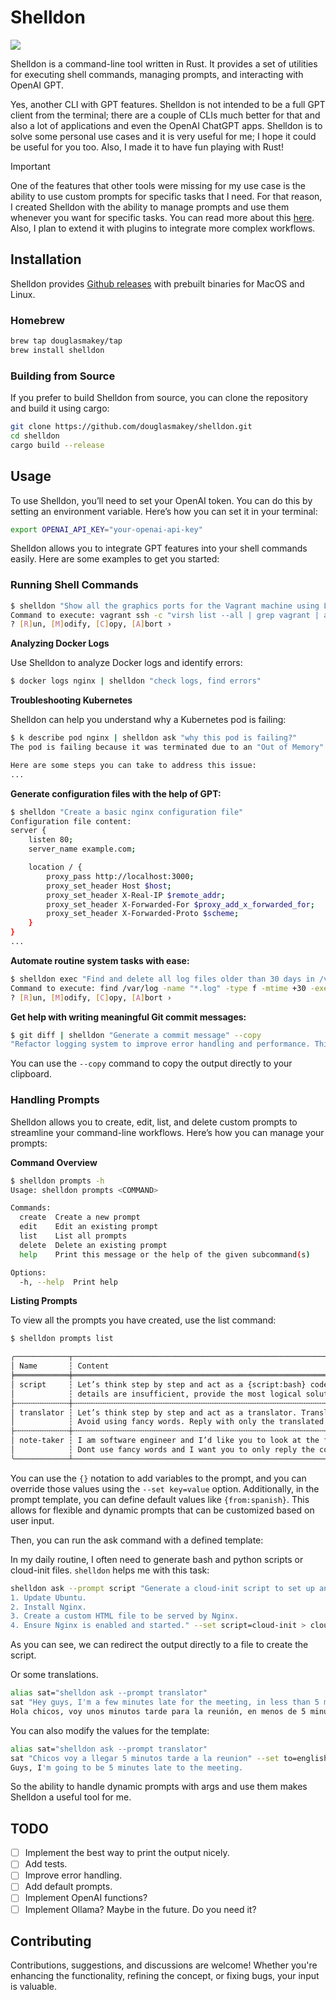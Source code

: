 # Shelldon

![](./assets/shelldon.jpeg)

Shelldon is a command-line tool written in Rust. It provides a set of utilities for executing shell commands, managing prompts, and interacting with OpenAI GPT.

Yes, another CLI with GPT features. Shelldon is not intended to be a full GPT client from the terminal; there are a couple of CLIs much better for that and also a lot of applications and even the OpenAI ChatGPT apps. Shelldon is to solve some personal use cases and it is very useful for me; I hope it could be useful for you too. Also, I made it to have fun playing with Rust!

> [!IMPORTANT]
> One of the features that other tools were missing for my use case is the ability to use custom prompts for specific tasks that I need. For that reason, I created Shelldon with the ability to manage prompts and use them whenever you want for specific tasks. You can read more about this [here](https://github.com/douglasmakey/shelldon?tab=readme-ov-file#handling-prompts). Also, I plan to extend it with plugins to integrate more complex workflows.

## Installation

Shelldon provides [Github releases](https://github.com/douglasmakey/shelldon/releases) with prebuilt binaries for MacOS and Linux.

### Homebrew

```sh
brew tap douglasmakey/tap
brew install shelldon
```

### Building from Source

If you prefer to build Shelldon from source, you can clone the repository and build it using cargo:

```sh
git clone https://github.com/douglasmakey/shelldon.git
cd shelldon
cargo build --release
```

## Usage

To use Shelldon, you’ll need to set your OpenAI token. You can do this by setting an environment variable. Here’s how you can set it in your terminal:

```sh
export OPENAI_API_KEY="your-openai-api-key"
```

Shelldon allows you to integrate GPT features into your shell commands easily. Here are some examples to get you started:

### Running Shell Commands

```sh
$ shelldon "Show all the graphics ports for the Vagrant machine using Libvirt."
Command to execute: vagrant ssh -c "virsh list --all | grep vagrant | awk '{print \$1}' | xargs -I {} virsh domdisplay {}"
? [R]un, [M]odify, [C]opy, [A]bort › 
```

**Analyzing Docker Logs**

Use Shelldon to analyze Docker logs and identify errors:

```sh
$ docker logs nginx | shelldon "check logs, find errors"
```

**Troubleshooting Kubernetes**

Shelldon can help you understand why a Kubernetes pod is failing:

```sh
$ k describe pod nginx | shelldon ask "why this pod is failing?"
The pod is failing because it was terminated due to an "Out of Memory" (OOM) condition. The `OOMKilled` reason indicates that the container running in the pod exceeded its memory limit, causing the system to kill the process to prevent it from affecting other processes on the node.

Here are some steps you can take to address this issue:
...
```

**Generate configuration files with the help of GPT:**

```sh
$ shelldon "Create a basic nginx configuration file"
Configuration file content:
server {
    listen 80;
    server_name example.com;

    location / {
        proxy_pass http://localhost:3000;
        proxy_set_header Host $host;
        proxy_set_header X-Real-IP $remote_addr;
        proxy_set_header X-Forwarded-For $proxy_add_x_forwarded_for;
        proxy_set_header X-Forwarded-Proto $scheme;
    }
}
...
```

**Automate routine system tasks with ease:**

```sh
$ shelldon exec "Find and delete all log files older than 30 days in /var/log"
Command to execute: find /var/log -name "*.log" -type f -mtime +30 -exec rm {} \;
? [R]un, [M]odify, [C]opy, [A]bort › 
```

**Get help with writing meaningful Git commit messages:**

```sh
$ git diff | shelldon "Generate a commit message" --copy
"Refactor logging system to improve error handling and performance. This change updates the logging library and adjusts the log levels for better clarity."
```

You can use the `--copy` command to copy the output directly to your clipboard.

### Handling Prompts

Shelldon allows you to create, edit, list, and delete custom prompts to streamline your command-line workflows. Here’s how you can manage your prompts:

**Command Overview**

```sh
$ shelldon prompts -h
Usage: shelldon prompts <COMMAND>

Commands:
  create  Create a new prompt
  edit    Edit an existing prompt
  list    List all prompts
  delete  Delete an existing prompt
  help    Print this message or the help of the given subcommand(s)

Options:
  -h, --help  Print help
```

**Listing Prompts**

To view all the prompts you have created, use the list command:

```sh
$ shelldon prompts list

╭────────────┬─────────────────────────────────────────────────────────────────────────────────────────────────────────────────────────────────────────────────────────────────────────────────────────────────────────────────────────────────────────────────────────┬───────────╮
│ Name       ┆ Content                                                                                                                                                                                                                                                 ┆ Variables │
╞════════════╪═════════════════════════════════════════════════════════════════════════════════════════════════════════════════════════════════════════════════════════════════════════════════════════════════════════════════════════════════════════════════════════╪═══════════╡
│ script     ┆ Let’s think step by step and act as a {script:bash} code scripts expert. Provide only the {script} script code as output without any descriptions or explanations. Ensure the output is in plain text format without Markdown formatting or symbols. If ┆ script    │
│            ┆ details are insufficient, provide the most logical solution. You are not allowed to ask for more details. Just print the script directly.                                                                                                               ┆           │
├╌╌╌╌╌╌╌╌╌╌╌╌┼╌╌╌╌╌╌╌╌╌╌╌╌╌╌╌╌╌╌╌╌╌╌╌╌╌╌╌╌╌╌╌╌╌╌╌╌╌╌╌╌╌╌╌╌╌╌╌╌╌╌╌╌╌╌╌╌╌╌╌╌╌╌╌╌╌╌╌╌╌╌╌╌╌╌╌╌╌╌╌╌╌╌╌╌╌╌╌╌╌╌╌╌╌╌╌╌╌╌╌╌╌╌╌╌╌╌╌╌╌╌╌╌╌╌╌╌╌╌╌╌╌╌╌╌╌╌╌╌╌╌╌╌╌╌╌╌╌╌╌╌╌╌╌╌╌╌╌╌╌╌╌╌╌╌╌╌╌╌╌╌╌╌╌╌╌╌╌╌╌╌╌╌╌╌╌╌╌╌╌╌╌╌╌╌╌╌╌╌╌╌╌╌╌╌╌╌╌╌╌╌╌╌╌╌╌╌╌╌╌╌╌╌╌╌╌╌╌╌╌╌╌╌╌╌╌╌╌╌╌╌╌╌╌╌╌╌╌╌╌╌╌╌╌╌╌╌╌╌╌┼╌╌╌╌╌╌╌╌╌╌╌┤
│ translator ┆ Let’s think step by step and act as a translator. Translate the following text from {from:english} to {to:spanish}. Make it sound natural to a native speaker of {to} while keeping the original tone. Do only minimal edits without changing the tone. ┆ from, to  │
│            ┆ Avoid using fancy words. Reply with only the translated text and nothing else. Do not provide explanations.                                                                                                                                             ┆           │
├╌╌╌╌╌╌╌╌╌╌╌╌┼╌╌╌╌╌╌╌╌╌╌╌╌╌╌╌╌╌╌╌╌╌╌╌╌╌╌╌╌╌╌╌╌╌╌╌╌╌╌╌╌╌╌╌╌╌╌╌╌╌╌╌╌╌╌╌╌╌╌╌╌╌╌╌╌╌╌╌╌╌╌╌╌╌╌╌╌╌╌╌╌╌╌╌╌╌╌╌╌╌╌╌╌╌╌╌╌╌╌╌╌╌╌╌╌╌╌╌╌╌╌╌╌╌╌╌╌╌╌╌╌╌╌╌╌╌╌╌╌╌╌╌╌╌╌╌╌╌╌╌╌╌╌╌╌╌╌╌╌╌╌╌╌╌╌╌╌╌╌╌╌╌╌╌╌╌╌╌╌╌╌╌╌╌╌╌╌╌╌╌╌╌╌╌╌╌╌╌╌╌╌╌╌╌╌╌╌╌╌╌╌╌╌╌╌╌╌╌╌╌╌╌╌╌╌╌╌╌╌╌╌╌╌╌╌╌╌╌╌╌╌╌╌╌╌╌╌╌╌╌╌╌╌╌╌╌╌╌╌╌┼╌╌╌╌╌╌╌╌╌╌╌┤
│ note-taker ┆ I am software engineer and I’d like you to look at the following text I wrote and edit it to make it sound more natural to a native English speaker. Do only minimal/minor edits without changing the tone of the text, which should remain the same.   ┆           │
│            ┆ Dont use fancy words and I want you to only reply the correction, the improvements and nothing else, do not write explanations.                                                                                                                         ┆           │
╰────────────┴─────────────────────────────────────────────────────────────────────────────────────────────────────────────────────────────────────────────────────────────────────────────────────────────────────────────────────────────────────────────────────────┴───────────╯
```

You can use the `{}` notation to add variables to the prompt, and you can override those values using the `--set key=value` option. Additionally, in the prompt template, you can define default values like `{from:spanish}`. This allows for flexible and dynamic prompts that can be customized based on user input.

Then, you can run the ask command with a defined template:

In my daily routine, I often need to generate bash and python scripts or cloud-init files. `shelldon` helps me with this task:

```sh
shelldon ask --prompt script "Generate a cloud-init script to set up an Ubuntu server with the following steps:
1. Update Ubuntu.
2. Install Nginx.
3. Create a custom HTML file to be served by Nginx.
4. Ensure Nginx is enabled and started." --set script=cloud-init > cloud-init
```

As you can see, we can redirect the output directly to a file to create the script.

Or some translations.

```sh
alias sat="shelldon ask --prompt translator"
sat "Hey guys, I'm a few minutes late for the meeting, in less than 5 minutes I'll be there."
Hola chicos, voy unos minutos tarde para la reunión, en menos de 5 minutos estaré ahí.
```

You can also modify the values for the template:

```sh
alias sat="shelldon ask --prompt translator"
sat "Chicos voy a llegar 5 minutos tarde a la reunion" --set to=english --set from=spanish
Guys, I'm going to be 5 minutes late to the meeting.
```

So the ability to handle dynamic prompts with args and use them makes Shelldon a useful tool for me.

## TODO

- [ ] Implement the best way to print the output nicely.
- [ ] Add tests.
- [ ] Improve error handling.
- [ ] Add default prompts.
- [ ] Implement OpenAI functions?
- [ ] Implement Ollama? Maybe in the future. Do you need it?

## Contributing

Contributions, suggestions, and discussions are welcome! Whether you're enhancing the functionality, refining the concept, or fixing bugs, your input is valuable.


